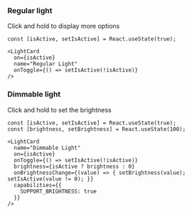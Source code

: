 ### Regular light

Click and hold to display more options

```tsx
const [isActive, setIsActive] = React.useState(true);

<LightCard
  on={isActive}
  name="Regular Light"
  onToggle={() => setIsActive(!isActive)}
/>
```

### Dimmable light

Click and hold to set the brightness

```tsx
const [isActive, setIsActive] = React.useState(true);
const [brightness, setBrightness] = React.useState(100);

<LightCard
  name="Dimmable Light"
  on={isActive}
  onToggle={() => setIsActive(!isActive)}
  brightness={isActive ? brightness : 0}
  onBrightnessChange={(value) => { setBrightness(value); setIsActive(value != 0); }}
  capabilities={{
    SUPPORT_BRIGHTNESS: true
  }}
/>
```

